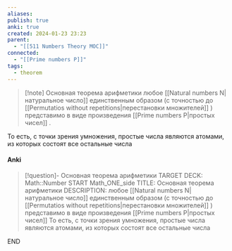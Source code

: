 ```yaml
---
aliases: 
publish: true
anki: true
created: 2024-01-23 23:23
parent:
  - "[[511 Numbers Theory MOC]]"
connected:
  - "[[Prime numbers P]]"
tags:
  - theorem
---
```


> [!note] Основная теорема арифметики
любое [[Natural numbers N|натуральное число]]  единственным образом (с точностью до [[Permutatios without repetitions|перестановки множителей]] ) представимо в виде произведения [[Prime numbers P|простых чисел]] .

То есть, с точки зрения умножения, простые числа являются атомами, из которых состоят все остальные числа


#### Anki
> [!question]- Основная теорема арифметики
TARGET DECK: Math::Number 
START
Math_ONE_side
TITLE: Основная теорема арифметики
DESCRIPTION: любое [[Natural numbers N|натуральное число]]  единственным образом (с точностью до [[Permutatios without repetitions|перестановки множителей]] ) представимо в виде произведения [[Prime numbers P|простых чисел]]
То есть, с точки зрения умножения, простые числа являются атомами, из которых состоят все остальные числа
<!--ID: 1706041667410-->
END











